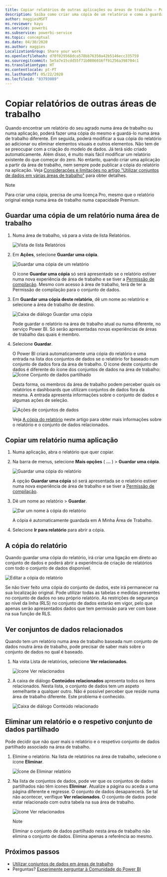 ```yaml
---
title: Copiar relatórios de outras aplicações ou áreas de trabalho – Power BI
description: Saiba como criar uma cópia de um relatório e como a guardar na sua área de trabalho.
author: maggiesMSFT
ms.reviewer: kayu
ms.service: powerbi
ms.subservice: powerbi-service
ms.topic: conceptual
ms.date: 04/30/2020
ms.author: maggies
LocalizationGroup: Share your work
ms.openlocfilehash: d70f029568dca578bb76350a42b5146ecc335759
ms.sourcegitcommit: 5e5a7e15cdd55f71b0806016ff91256a398704c1
ms.translationtype: HT
ms.contentlocale: pt-PT
ms.lasthandoff: 05/22/2020
ms.locfileid: "83793089"
---
```

# <a name="copy-reports-from-other-workspaces"></a>Copiar relatórios de outras áreas de trabalho

Quando encontrar um relatório do seu agrado numa área de trabalho ou numa aplicação, poderá fazer uma cópia do mesmo e guardá-lo numa área de trabalho diferente. Em seguida, poderá modificar a sua cópia do relatório ao adicionar ou eliminar elementos visuais e outros elementos. Não tem de se preocupar com a criação do modelo de dados. Já terá sido criado automaticamente. Além disso, é muito mais fácil modificar um relatório existente do que começar do zero. No entanto, quando criar uma aplicação a partir da área de trabalho, nem sempre pode publicar a cópia do relatório na aplicação. Veja [Considerações e limitações no artigo "Utilizar conjuntos de dados em várias áreas de trabalho"](service-datasets-across-workspaces.md#considerations-and-limitations) para obter detalhes.

> [!NOTE]
> Para criar uma cópia, precisa de uma licença Pro, mesmo que o relatório original esteja numa área de trabalho numa capacidade Premium.

## <a name="save-a-copy-of-a-report-in-a-workspace"></a>Guardar uma cópia de um relatório numa área de trabalho

1. Numa área de trabalho, vá para a vista de lista Relatórios.

    ![Vista de lista Relatórios](media/service-datasets-copy-reports/power-bi-report-list-view.png)

1. Em **Ações**, selecione **Guardar uma cópia**.

    ![Guardar uma cópia de um relatório](media/service-datasets-copy-reports/power-bi-dataset-save-report-copy.png)

    O ícone **Guardar uma cópia** só será apresentado se o relatório estiver numa nova experiência de área de trabalho e se tiver a [Permissão de compilação](service-datasets-build-permissions.md). Mesmo com acesso à área de trabalho, terá de ter a Permissão de compilação para o conjunto de dados.

3. Em **Guardar uma cópia deste relatório**, dê um nome ao relatório e selecione a área de trabalho de destino.

    ![Caixa de diálogo Guardar uma cópia](media/service-datasets-copy-reports/power-bi-dataset-save-report.png)

    Pode guardar o relatório na área de trabalho atual ou numa diferente, no serviço Power BI. Só serão apresentadas novas experiências de áreas de trabalho das quais é membro. 
  
4. Selecione **Guardar**.

    O Power BI criará automaticamente uma cópia do relatório e uma entrada na lista dos conjuntos de dados se o relatório for baseado num conjunto de dados fora da área de trabalho. O ícone deste conjunto de dados é diferente do ícone dos conjuntos de dados na área de trabalho: ![Ícone Conjunto de dados partilhado](media/service-datasets-discover-across-workspaces/power-bi-shared-dataset-icon.png)
    
    Desta forma, os membros da área de trabalho podem perceber quais os relatórios e dashboards que utilizam conjuntos de dados fora da mesma. A entrada apresenta informações sobre o conjunto de dados e algumas ações de seleção.

    ![Ações de conjuntos de dados](media/service-datasets-across-workspaces/power-bi-dataset-actions.png)

    Veja [A cópia do relatório](#your-copy-of-the-report) neste artigo para obter mais informações sobre o relatório e o conjunto de dados relacionados.

## <a name="copy-a-report-in-an-app"></a>Copiar um relatório numa aplicação

1. Numa aplicação, abra o relatório que quer copiar.
2. Na barra de menus, selecione **Mais opções** ( **...** ) > **Guardar uma cópia**.

    ![Guardar uma cópia do relatório](media/service-datasets-copy-reports/power-bi-save-copy.png)

    A opção **Guardar uma cópia** só será apresentada se o relatório estiver numa nova experiência de área de trabalho e se tiver a [Permissão de compilação](service-datasets-build-permissions.md).

3. Dê um nome ao relatório > **Guardar**.

    ![Dar um nome à cópia do relatório](media/service-datasets-copy-reports/power-bi-save-report-from-app.png)

    A cópia é automaticamente guardada em A Minha Área de Trabalho.

4. Selecione **Ir para relatório** para abrir a cópia.

## <a name="your-copy-of-the-report"></a>A cópia do relatório

Quando guardar uma cópia do relatório, irá criar uma ligação em direto ao conjunto de dados e poderá abrir a experiência de criação de relatórios com todo o conjunto de dados disponível. 

![Editar a cópia do relatório](media/service-datasets-copy-reports/power-bi-edit-report-copy.png)

Se não tiver feito uma cópia do conjunto de dados, este irá permanecer na sua localização original. Pode utilizar todas as tabelas e medidas presentes no conjunto de dados no seu próprio relatório. As restrições de segurança ao nível da linha (RLS) no conjunto de dados estarão em vigor, pelo que apenas serão apresentados dados que tem permissão para ver com base na sua função de RLS.

## <a name="view-related-datasets"></a>Ver conjuntos de dados relacionados

Quando tem um relatório numa área de trabalho baseada num conjunto de dados noutra área de trabalho, pode precisar de saber mais sobre o conjunto de dados no qual é baseado.

1. Na vista Lista de relatórios, selecione **Ver relacionados**.

    ![ícone Ver relacionados](media/service-datasets-copy-reports/power-bi-dataset-view-related.png)

1. A caixa de diálogo **Conteúdos relacionados** apresenta todos os itens relacionados. Nesta lista, o conjunto de dados tem um aspeto semelhante a qualquer outro. Não é possível perceber que reside numa área de trabalho diferente. Este problema é conhecido.
 
    ![Caixa de diálogo Conteúdo relacionado](media/service-datasets-copy-reports/power-bi-dataset-related.png)

## <a name="delete-a-report-and-its-shared-dataset"></a>Eliminar um relatório e o respetivo conjunto de dados partilhado

Pode decidir que não quer mais o relatório e o respetivo conjunto de dados partilhado associado na área de trabalho.

1. Elimine o relatório. Na lista de relatórios na área de trabalho, selecione o ícone **Eliminar**.

    ![Ícone de Eliminar relatório](media/service-datasets-across-workspaces/power-bi-datasets-delete-report.png)

2. Na lista de conjuntos de dados, pode ver que os conjuntos de dados partilhados não têm ícones **Eliminar**. Atualize a página ou aceda a uma página diferente e regresse. O conjunto de dados desaparecerá. Se tal não acontecer, verifique **Ver relacionados**. O conjunto de dados pode estar relacionado com outra tabela na sua área de trabalho.

    ![ícone Ver relacionados](media/service-datasets-across-workspaces/power-bi-dataset-view-related-icon.png)

    > [!NOTE]
    > Eliminar o conjunto de dados partilhado nesta área de trabalho não elimina o conjunto de dados. Elimina apenas a referência ao mesmo.


## <a name="next-steps"></a>Próximos passos

- [Utilizar conjuntos de dados em áreas de trabalho](service-datasets-across-workspaces.md)
- Perguntas? [Experimente perguntar à Comunidade do Power BI](https://community.powerbi.com/)

